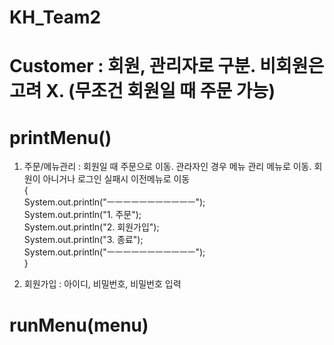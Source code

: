# KH_Team2

# Customer : 회원, 관리자로 구분. 비회원은 고려 X. (무조건 회원일 때 주문 가능)

# printMenu() 
1. 주문/메뉴관리 : 회원일 때 주문으로 이동. 관라자인 경우 메뉴 관리 메뉴로 이동. 회원이 아니거나 로그인 실패시 이전메뉴로 이동 <br/>
{<br/>
		System.out.println("ㅡㅡㅡㅡㅡㅡㅡㅡㅡㅡㅡ");<br/>
		System.out.println("1. 주문"); <br/>
		System.out.println("2. 회원가입");<br/>
		System.out.println("3. 종료");<br/>
		System.out.println("ㅡㅡㅡㅡㅡㅡㅡㅡㅡㅡㅡ");<br/>	
}<br/>

2. 회원가입 : 아이디, 비밀번호, 비밀번호 입력

# runMenu(menu)

